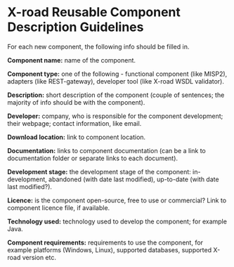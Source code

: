 # X-road Reusable Component Description Guidelines

For each new component, the following info should be filled in.

**Component name:** name of the component.

**Component type:** one of the following - functional component (like MISP2), adapters (like REST-gateway), developer tool (like X-road WSDL validator).

**Description:** short description of the component (couple of sentences; the majority of info should be with the component).

**Developer:** company, who is responsible for the component development; their webpage; contact information, like email.

**Download location:** link to component location.

**Documentation:** links to component documentation (can be a link to documentation folder or separate links to each document).

**Development stage:** the development stage of the component: in-development, abandoned (with date last modified), up-to-date (with date last modified?).

**Licence:** is the component open-source, free to use or commercial? Link to component licence file, if available.

**Technology used:** technology used to develop the component; for example Java.

**Component requirements:** requirements to use the component, for example platforms (Windows, Linux), supported databases, supported X-road version etc.

